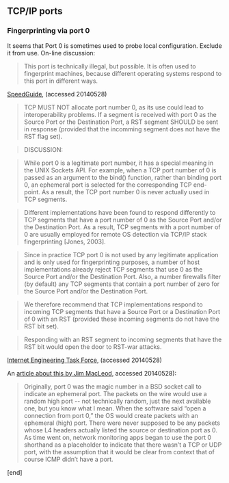 ## TCP/IP ports

### Fingerprinting via port 0

 It seems that Port 0 is sometimes used to probe local configuration. Exclude it from use. On-line discussion:

> This port is technically illegal, but possible. It is often used to fingerprint machines, because different operating systems respond to this port in different ways.

 [SpeedGuide](http://www.speedguide.net/port.php?port=0), (accessed 20140528)


> TCP MUST NOT allocate port number 0, as its use could lead to
> interoperability problems.  If a segment is received with port 0 as
> the Source Port or the Destination Port, a RST segment SHOULD be sent
> in response (provided that the incomming segment does not have the
> RST flag set).

> DISCUSSION:

>    While port 0 is a legitimate port number, it has a special meaning
>    in the UNIX Sockets API.  For example, when a TCP port number of 0
>    is passed as an argument to the bind() function, rather than
>    binding port 0, an ephemeral port is selected for the
>    corresponding TCP end-point.  As a result, the TCP port number 0
>    is never actually used in TCP segments.

>    Different implementations have been found to respond differently
>    to TCP segments that have a port number of 0 as the Source Port
>    and/or the Destination Port.  As a result, TCP segments with a
>    port number of 0 are usually employed for remote OS detection via
>    TCP/IP stack fingerprinting [Jones, 2003].

>    Since in practice TCP port 0 is not used by any legitimate
>    application and is only used for fingerprinting purposes, a number
>    of host implementations already reject TCP segments that use 0 as
>    the Source Port and/or the Destination Port.  Also, a number
>    firewalls filter (by default) any TCP segments that contain a port
>    number of zero for the Source Port and/or the Destination Port.

>    We therefore recommend that TCP implementations respond to
>    incoming TCP segments that have a Source Port or a Destination
>    Port of 0 with an RST (provided these incoming segments do not
>    have the RST bit set).

>    Responding with an RST segment to incoming segments that have the
>    RST bit would open the door to RST-war attacks.

 [Internet Engineering Task Force](http://tools.ietf.org/html/draft-ietf-tcpm-tcp-security-02), (accessed 20140528)

 An [article about this by Jim MacLeod](http://www.lovemytool.com/blog/2013/08/the-strange-history-of-port-0-by-jim-macleod.html), accessed 20140528):

> Originally, port 0 was the magic number in a BSD socket call to indicate an ephemeral port. The packets on the wire would use a random high port -- not technically random, just the next available one, but you know what I mean. When the software said “open a connection from port 0,” the OS would create packets with an ephemeral (high) port. There were never supposed to be any packets whose L4 headers actually listed the source or destination port as 0. As time went on, network monitoring apps began to use the port 0 shorthand as a placeholder to indicate that there wasn’t a TCP or UDP port, with the assumption that it would be clear from context that of course ICMP didn’t have a port.

[end]
